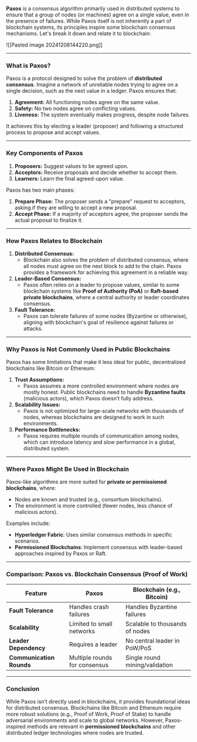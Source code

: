 **Paxos** is a consensus algorithm primarily used in distributed systems to ensure that a group of nodes (or machines) agree on a single value, even in the presence of failures. While Paxos itself is not inherently a part of blockchain systems, its principles inspire some blockchain consensus mechanisms. Let's break it down and relate it to blockchain:

![[Pasted image 20241208144220.png]]

---

### **What is Paxos?**

Paxos is a protocol designed to solve the problem of **distributed consensus**. Imagine a network of unreliable nodes trying to agree on a single decision, such as the next value in a ledger. Paxos ensures that:

1. **Agreement:** All functioning nodes agree on the same value.
2. **Safety:** No two nodes agree on conflicting values.
3. **Liveness:** The system eventually makes progress, despite node failures.

It achieves this by electing a leader (proposer) and following a structured process to propose and accept values.

---

### **Key Components of Paxos**

1. **Proposers:** Suggest values to be agreed upon.
2. **Acceptors:** Receive proposals and decide whether to accept them.
3. **Learners:** Learn the final agreed-upon value.

Paxos has two main phases:

1. **Prepare Phase:** The proposer sends a "prepare" request to acceptors, asking if they are willing to accept a new proposal.
2. **Accept Phase:** If a majority of acceptors agree, the proposer sends the actual proposal to finalize it.

---

### **How Paxos Relates to Blockchain**

1. **Distributed Consensus:**
    - Blockchain also solves the problem of distributed consensus, where all nodes must agree on the next block to add to the chain. Paxos provides a framework for achieving this agreement in a reliable way.
2. **Leader-Based Consensus:**
    - Paxos often relies on a leader to propose values, similar to some blockchain systems like **Proof of Authority (PoA)** or **Raft-based private blockchains**, where a central authority or leader coordinates consensus.
3. **Fault Tolerance:**
    - Paxos can tolerate failures of some nodes (Byzantine or otherwise), aligning with blockchain's goal of resilience against failures or attacks.

---

### **Why Paxos is Not Commonly Used in Public Blockchains**

Paxos has some limitations that make it less ideal for public, decentralized blockchains like Bitcoin or Ethereum:

1. **Trust Assumptions:**
    - Paxos assumes a more controlled environment where nodes are mostly honest. Public blockchains need to handle **Byzantine faults** (malicious actors), which Paxos doesn’t fully address.
2. **Scalability Issues:**
    - Paxos is not optimized for large-scale networks with thousands of nodes, whereas blockchains are designed to work in such environments.
3. **Performance Bottlenecks:**
    - Paxos requires multiple rounds of communication among nodes, which can introduce latency and slow performance in a global, distributed system.

---

### **Where Paxos Might Be Used in Blockchain**

Paxos-like algorithms are more suited for **private or permissioned blockchains**, where:

- Nodes are known and trusted (e.g., consortium blockchains).
- The environment is more controlled (fewer nodes, less chance of malicious actors).

Examples include:

- **Hyperledger Fabric**: Uses similar consensus methods in specific scenarios.
- **Permissioned Blockchains**: Implement consensus with leader-based approaches inspired by Paxos or Raft.

---

### **Comparison: Paxos vs. Blockchain Consensus (Proof of Work)**

|Feature|Paxos|Blockchain (e.g., Bitcoin)|
|---|---|---|
|**Fault Tolerance**|Handles crash failures|Handles Byzantine failures|
|**Scalability**|Limited to small networks|Scalable to thousands of nodes|
|**Leader Dependency**|Requires a leader|No central leader in PoW/PoS|
|**Communication Rounds**|Multiple rounds for consensus|Single round mining/validation|

---

### **Conclusion**

While Paxos isn’t directly used in blockchains, it provides foundational ideas for distributed consensus. Blockchains like Bitcoin and Ethereum require more robust solutions (e.g., Proof of Work, Proof of Stake) to handle adversarial environments and scale to global networks. However, Paxos-inspired methods are relevant in **permissioned blockchains** and other distributed ledger technologies where nodes are trusted.